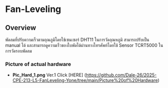# Fan-Leveling
## Overview
พัดลมที่ปรับความเร็วตามอุณภูมิโดยใช้เซนเซอร์ DHT11 ในการวัดอุณหภูมิ สามารถปรับเป็น manual ได้ และสามารถดูความเร็วของใบพัดได้ผ่านทางโทรศัพท์โดยใช้ Sensor TCRT5000 ในการวัดรอบพัดลม
### Picture of actual hardware
- **Pic_Hard_1.png** Ver.1
Click [HERE] (https://github.com/Dale-26/2025-CPE-213-L5-FanLeveling-Yone/tree/main/Picture%20of%20Hardware)
